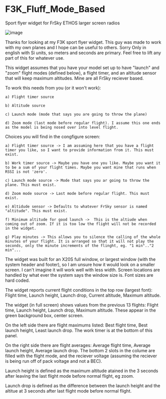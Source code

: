 # F3K_Fluff_Mode_Based
Sport flyer widget for FrSky ETHOS larger screen radios

![image](https://github.com/user-attachments/assets/a675d41b-7c95-4f4e-acc6-21a6705cfb25)


Thanks for looking at my F3K sport flyer widget. This guy was made to work with my own planes and I hope can be useful to others. Sorry Only in english with Si units, so meters and seconds are primary. Feel free to lift any part of this for whatever use.

This widget assumes that you have your model set up to have "launch" and "zoom" flight modes (defined below), a flight timer, and an altitude sensor that will keep maximum altitudes. Mine are all FrSky reciever based. 

To work this needs from you (or it won't work):

	a) Flight timer source  
 
	b) Altitude source  
 
	c) Launch mode (mode that says you are going to throw the plane)  
 
	d) Zoom mode (last mode before regular flight). I assume this one ends as the model is being nosed over into level flight.  
 
  
Choices you will find in the congfigure screen:  

	a) Flight timer source -> I am assuming here that you have a flight timer you like, so I want to provide information from it. This must exist.  
 
	b) Work timer source -> Maybe you have one you like. Maybe you want it to be a sum of your flight times. Maybe you want mine that runs when RSSI is not 'zero'.  
 
	c) Launch mode source -> Mode that says you ar going to throw the plane. This must exist.  
 
	d) Zoom mode source -> Last mode before regular flight. This must exist.  
 
	e) Altidude sensor -> Defaults to whatever FrSky sensor is named "altitude". This must exist.   
 
	f) Minimum altitude for good launch ->  This is the altiude when coming out of zoom. If it is too low the flight will not be recorded in the widget.  
 
	g) Play minutes -> This allows you to silence the calling of the whole minutes of your flight. It is arranged so that it will not play the seconds, only the minute increments of the flinght, eg. "1 min".."2 min"...  
 

The widget was built for an X20S full window, or largest window (with the system header and footer), so I am unsure how it would look on a smaller screen. I can't imagine it will work well with less width. Screen locations are handled by what ever the system says the window size is. Font sizes are hard coded.   
 
The widget reports current flight conditions in the top row (largest font): Flight time,  Launch height, Launch drop, Current altitude, Maximum altitude.  

The widget (in full screen) shows values from the previous 13 flights: Flight time, Launch height, Launch drop, Maximum altitude. These appear in the green background box, center screen.  

On the left side there are flight maximums listed: Best flight time, Best launch height, Least launch drop. The work timer is at the bottom of this panel.  

On the right side there are flight averages: Average flight time, Average launch height, Average launch drop. The bottom 2 slots in the colume are filled with the flight mode, and the reciever voltage (assuming the reciever is being run off of pack voltage and not a BEC).  

Launch height is defined as the maximum altitude atained in the 3 seconds after leaving the last flight mode before normal flight, eg zoom.  

Launch drop is defined as the difference between the launch height and the altitue at 3 seconds after last flight mode before normal flight.  
	
